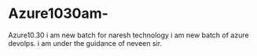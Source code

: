 # Azure1030am-
Azure10.30
i am new batch for naresh technology 
i am new batch of azure devolps.
i am under the guidance of neveen sir. 
